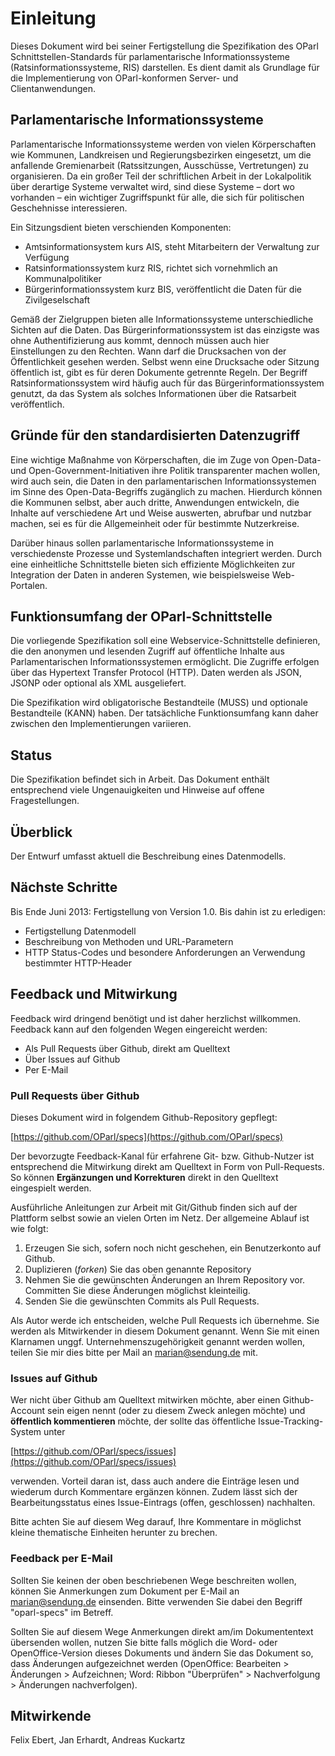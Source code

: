Einleitung
==========

Dieses Dokument wird bei seiner Fertigstellung die Spezifikation des OParl Schnittstellen-Standards für parlamentarische Informationssysteme (Ratsinformationssysteme, RIS) darstellen. Es dient damit als Grundlage für die Implementierung von OParl-konformen Server- und Clientanwendungen.


Parlamentarische Informationssysteme
------------------------------------

Parlamentarische Informationssysteme werden von vielen Körperschaften wie Kommunen, Landkreisen und Regierungsbezirken eingesetzt, um die anfallende Gremienarbeit (Ratssitzungen, Ausschüsse, Vertretungen) zu organisieren. Da ein großer Teil der schriftlichen Arbeit in der Lokalpolitik über derartige Systeme verwaltet wird, sind diese Systeme – dort wo vorhanden – ein wichtiger Zugriffspunkt für alle, die sich für politischen Geschehnisse interessieren.

Ein Sitzungsdient bieten verschienden Komponenten:
* Amtsinformationsystem kurs AIS, steht Mitarbeitern der Verwaltung zur Verfügung
* Ratsinformationssystem kurz RIS, richtet sich vornehmlich an Kommunalpolitiker
* Bürgerinformationssystem kurz BIS, veröffentlicht die Daten für die Zivilgeselschaft

Gemäß der Zielgruppen bieten alle Informationssysteme unterschiedliche Sichten auf die Daten. Das Bürgerinformationssystem ist das einzigste was ohne Authentifizierung aus kommt, dennoch müssen auch hier Einstellungen zu den Rechten. Wann darf die Drucksachen von der Öffentlichkeit gesehen werden. Selbst wenn eine Drucksache oder Sitzung öffentlich ist, gibt es für deren Dokumente getrennte Regeln. Der Begriff Ratsinformationssystem wird häufig auch für das Bürgerinformationssystem genutzt, da das System als solches Informationen über die Ratsarbeit veröffentlich.  

Gründe für den standardisierten Datenzugriff
--------------------------------------------

Eine wichtige Maßnahme von Körperschaften, die im Zuge von Open-Data- und Open-Government-Initiativen ihre Politik transparenter machen wollen, wird auch sein, die Daten in den parlamentarischen Informationssystemen im Sinne des Open-Data-Begriffs zugänglich zu machen. Hierdurch können die Kommunen selbst, aber auch dritte, Anwendungen entwickeln, die Inhalte auf verschiedene Art und Weise auswerten, abrufbar und nutzbar machen, sei es für die Allgemeinheit oder für bestimmte Nutzerkreise.

Darüber hinaus sollen parlamentarische Informationssysteme in verschiedenste Prozesse und Systemlandschaften integriert werden. Durch eine einheitliche Schnittstelle bieten sich effiziente Möglichkeiten zur Integration der Daten in anderen Systemen, wie beispielsweise Web-Portalen.


Funktionsumfang der OParl-Schnittstelle
---------------------------------------

Die vorliegende Spezifikation soll eine Webservice-Schnittstelle definieren, die den anonymen und lesenden Zugriff auf öffentliche Inhalte aus Parlamentarischen Informationssystemen ermöglicht. Die Zugriffe erfolgen über das Hypertext Transfer Protocol (HTTP). Daten werden als JSON, JSONP oder optional als XML ausgeliefert.

Die Spezifikation wird obligatorische Bestandteile (MUSS) und optionale Bestandteile (KANN) haben. Der tatsächliche Funktionsumfang kann daher zwischen den Implementierungen variieren.


Status
------

Die Spezifikation befindet sich in Arbeit. Das Dokument enthält entsprechend viele Ungenauigkeiten und Hinweise auf offene Fragestellungen.


Überblick
---------

Der Entwurf umfasst aktuell die Beschreibung eines Datenmodells. 


Nächste Schritte
----------------

Bis Ende Juni 2013: Fertigstellung von Version 1.0. Bis dahin ist zu erledigen:

* Fertigstellung Datenmodell
* Beschreibung von Methoden und URL-Parametern
* HTTP Status-Codes und besondere Anforderungen an Verwendung bestimmter HTTP-Header


Feedback und Mitwirkung
-----------------------

Feedback wird dringend benötigt und ist daher herzlichst willkommen. Feedback kann auf den folgenden Wegen eingereicht werden:

* Als Pull Requests über Github, direkt am Quelltext
* Über Issues auf Github
* Per E-Mail

### Pull Requests über Github ###

Dieses Dokument wird in folgendem Github-Repository gepflegt:

[https://github.com/OParl/specs](https://github.com/OParl/specs)


Der bevorzugte Feedback-Kanal für erfahrene Git- bzw. Github-Nutzer ist entsprechend die Mitwirkung direkt am Quelltext in Form von Pull-Requests. So können **Ergänzungen und Korrekturen** direkt in den Quelltext eingespielt werden.

Ausführliche Anleitungen zur Arbeit mit Git/Github finden sich auf der Plattform selbst sowie an vielen Orten im Netz. Der allgemeine Ablauf ist wie folgt:

1. Erzeugen Sie sich, sofern noch nicht geschehen, ein Benutzerkonto auf Github.
2. Duplizieren (_forken_) Sie das oben genannte Repository
3. Nehmen Sie die gewünschten Änderungen an Ihrem Repository vor. Committen Sie diese Änderungen möglichst kleinteilig.
4. Senden Sie die gewünschten Commits als Pull Requests.

Als Autor werde ich entscheiden, welche Pull Requests ich übernehme. Sie werden als Mitwirkender in diesem Dokument genannt. Wenn Sie mit einen Klarnamen unggf. Unternehmenszugehörigkeit genannt werden wollen, teilen Sie mir dies bitte per Mail an marian@sendung.de mit.


### Issues auf Github ###

Wer nicht über Github am Quelltext mitwirken möchte, aber einen Github-Account sein eigen nennt (oder zu diesem Zweck anlegen möchte) und **öffentlich kommentieren** möchte, der sollte das öffentliche Issue-Tracking-System unter

[https://github.com/OParl/specs/issues](https://github.com/OParl/specs/issues)

verwenden. Vorteil daran ist, dass auch andere die Einträge lesen und wiederum durch Kommentare ergänzen können. Zudem lässt sich der Bearbeitungsstatus eines Issue-Eintrags (offen, geschlossen) nachhalten.

Bitte achten Sie auf diesem Weg darauf, Ihre Kommentare in möglichst kleine thematische Einheiten herunter zu brechen.

### Feedback per E-Mail ###

Sollten Sie keinen der oben beschriebenen Wege beschreiten wollen, können Sie Anmerkungen zum Dokument per E-Mail an marian@sendung.de einsenden. Bitte verwenden Sie dabei den Begriff "oparl-specs" im Betreff.

Sollten Sie auf diesem Wege Anmerkungen direkt am/im Dokumententext übersenden wollen, nutzen Sie bitte falls möglich die Word- oder OpenOffice-Version dieses Dokuments und ändern Sie das Dokument so, dass Änderungen aufgezeichnet werden (OpenOffice: Bearbeiten > Änderungen > Aufzeichnen; Word: Ribbon "Überprüfen" > Nachverfolgung > Änderungen nachverfolgen).


Mitwirkende
-----------

Felix Ebert, Jan Erhardt, Andreas Kuckartz
